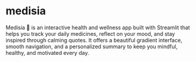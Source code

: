 # medisia
Medisia 💖 is an interactive health and wellness app built with Streamlit that helps you track your daily medicines, reflect on your mood, and stay inspired through calming quotes. It offers a beautiful gradient interface, smooth navigation, and a personalized summary to keep you mindful, healthy, and motivated every day.
